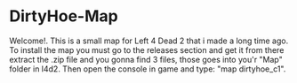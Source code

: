 # DirtyHoe-Map
Welcome!. This is a small map for Left 4 Dead 2 that i made a long time ago.
To install the map you must go to the releases section and get it from there
extract the .zip file and you gonna find 3 files, those goes into you'r "Map"
folder in l4d2. Then open the console in game and type: "map dirtyhoe_c1".
